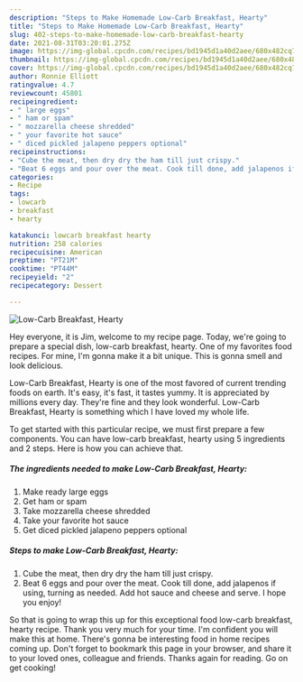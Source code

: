 ```yaml
---
description: "Steps to Make Homemade Low-Carb Breakfast, Hearty"
title: "Steps to Make Homemade Low-Carb Breakfast, Hearty"
slug: 402-steps-to-make-homemade-low-carb-breakfast-hearty
date: 2021-08-31T03:20:01.275Z
image: https://img-global.cpcdn.com/recipes/bd1945d1a40d2aee/680x482cq70/low-carb-breakfast-hearty-recipe-main-photo.jpg
thumbnail: https://img-global.cpcdn.com/recipes/bd1945d1a40d2aee/680x482cq70/low-carb-breakfast-hearty-recipe-main-photo.jpg
cover: https://img-global.cpcdn.com/recipes/bd1945d1a40d2aee/680x482cq70/low-carb-breakfast-hearty-recipe-main-photo.jpg
author: Ronnie Elliott
ratingvalue: 4.7
reviewcount: 45801
recipeingredient:
- " large eggs"
- " ham or spam"
- " mozzarella cheese shredded"
- " your favorite hot sauce"
- " diced pickled jalapeno peppers optional"
recipeinstructions:
- "Cube the meat, then dry dry the ham till just crispy."
- "Beat 6 eggs and pour over the meat. Cook till done, add jalapenos if using, turning as needed. Add hot sauce and cheese and serve. I hope you enjoy!"
categories:
- Recipe
tags:
- lowcarb
- breakfast
- hearty

katakunci: lowcarb breakfast hearty 
nutrition: 258 calories
recipecuisine: American
preptime: "PT21M"
cooktime: "PT44M"
recipeyield: "2"
recipecategory: Dessert

---
```



![Low-Carb Breakfast, Hearty](https://img-global.cpcdn.com/recipes/bd1945d1a40d2aee/680x482cq70/low-carb-breakfast-hearty-recipe-main-photo.jpg)

Hey everyone, it is Jim, welcome to my recipe page. Today, we're going to prepare a special dish, low-carb breakfast, hearty. One of my favorites food recipes. For mine, I'm gonna make it a bit unique. This is gonna smell and look delicious.



Low-Carb Breakfast, Hearty is one of the most favored of current trending foods on earth. It's easy, it's fast, it tastes yummy. It is appreciated by millions every day. They're fine and they look wonderful. Low-Carb Breakfast, Hearty is something which I have loved my whole life.


To get started with this particular recipe, we must first prepare a few components. You can have low-carb breakfast, hearty using 5 ingredients and 2 steps. Here is how you can achieve that.

<!--inarticleads1-->

##### The ingredients needed to make Low-Carb Breakfast, Hearty:

1. Make ready  large eggs
1. Get  ham or spam
1. Take  mozzarella cheese shredded
1. Take  your favorite hot sauce
1. Get  diced pickled jalapeno peppers optional




<!--inarticleads2-->

##### Steps to make Low-Carb Breakfast, Hearty:

1. Cube the meat, then dry dry the ham till just crispy.
1. Beat 6 eggs and pour over the meat. Cook till done, add jalapenos if using, turning as needed. Add hot sauce and cheese and serve. I hope you enjoy!




So that is going to wrap this up for this exceptional food low-carb breakfast, hearty recipe. Thank you very much for your time. I'm confident you will make this at home. There's gonna be interesting food in home recipes coming up. Don't forget to bookmark this page in your browser, and share it to your loved ones, colleague and friends. Thanks again for reading. Go on get cooking!
